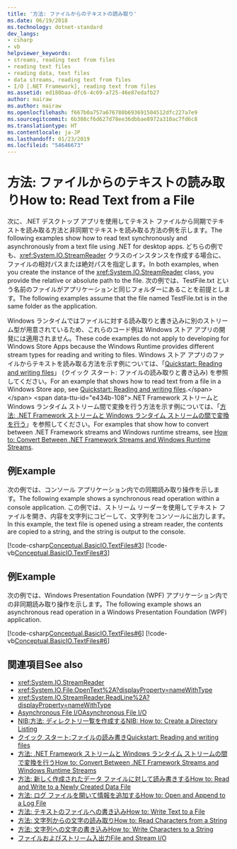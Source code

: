 ```yaml
---
title: '方法: ファイルからのテキストの読み取り'
ms.date: 06/19/2018
ms.technology: dotnet-standard
dev_langs:
- csharp
- vb
helpviewer_keywords:
- streams, reading text from files
- reading text files
- reading data, text files
- data streams, reading text from files
- I/O [.NET Framework], reading text from files
ms.assetid: ed180baa-dfc6-4c69-a725-46e87edafb27
author: mairaw
ms.author: mairaw
ms.openlocfilehash: f667b0a757a676788b693691504512dfc227a7e9
ms.sourcegitcommit: 6b308cf6d627d78ee36dbbae8972a310ac7fd6c8
ms.translationtype: HT
ms.contentlocale: ja-JP
ms.lasthandoff: 01/23/2019
ms.locfileid: "54646673"
---
```

# <a name="how-to-read-text-from-a-file"></a><span data-ttu-id="e434b-102">方法: ファイルからのテキストの読み取り</span><span class="sxs-lookup"><span data-stu-id="e434b-102">How to: Read Text from a File</span></span>
<span data-ttu-id="e434b-103">次に、.NET デスクトップ アプリを使用してテキスト ファイルから同期でテキストを読み取る方法と非同期でテキストを読み取る方法の例を示します。</span><span class="sxs-lookup"><span data-stu-id="e434b-103">The following examples show how to read text synchronously and asynchronously from a text file using .NET for desktop apps.</span></span> <span data-ttu-id="e434b-104">どちらの例でも、<xref:System.IO.StreamReader> クラスのインスタンスを作成する場合に、ファイルの相対パスまたは絶対パスを指定します。</span><span class="sxs-lookup"><span data-stu-id="e434b-104">In both examples, when you create the instance of the <xref:System.IO.StreamReader> class, you provide the relative or absolute path to the file.</span></span> <span data-ttu-id="e434b-105">次の例では、TestFile.txt という名前のファイルがアプリケーションと同じフォルダーにあることを前提とします。</span><span class="sxs-lookup"><span data-stu-id="e434b-105">The following examples assume that the file named TestFile.txt is in the same folder as the application.</span></span>  
  
 <span data-ttu-id="e434b-106">Windows ランタイムではファイルに対する読み取りと書き込みに別のストリーム型が用意されているため、これらのコード例は Windows ストア アプリの開発には適用されません。</span><span class="sxs-lookup"><span data-stu-id="e434b-106">These code examples do not apply to developing for Windows Store Apps because the Windows Runtime provides different stream types for reading and writing to files.</span></span> <span data-ttu-id="e434b-107">Windows ストア アプリのファイルからテキストを読み取る方法を示す例については、「[Quickstart: Reading and writing files](https://docs.microsoft.com/previous-versions/windows/apps/hh758325(v=win.10))」 (クイック スタート: ファイルの読み取りと書き込み) を参照してください。</span><span class="sxs-lookup"><span data-stu-id="e434b-107">For an example that shows how to read text from a file in a Windows Store app, see [Quickstart: Reading and writing files](https://docs.microsoft.com/previous-versions/windows/apps/hh758325(v=win.10)).</span></span> <span data-ttu-id="e434b-108">.NET Framework ストリームと Windows ランタイム ストリーム間で変換を行う方法を示す例については、「[方法: .NET Framework ストリームと Windows ランタイム ストリームの間で変換を行う](../../../docs/standard/io/how-to-convert-between-dotnet-streams-and-winrt-streams.md)」を参照してください。</span><span class="sxs-lookup"><span data-stu-id="e434b-108">For examples that show how to convert between .NET Framework streams and Windows runtime streams, see [How to: Convert Between .NET Framework Streams and Windows Runtime Streams](../../../docs/standard/io/how-to-convert-between-dotnet-streams-and-winrt-streams.md).</span></span>  
  
## <a name="example"></a><span data-ttu-id="e434b-109">例</span><span class="sxs-lookup"><span data-stu-id="e434b-109">Example</span></span>  
 <span data-ttu-id="e434b-110">次の例では、コンソール アプリケーション内での同期読み取り操作を示します。</span><span class="sxs-lookup"><span data-stu-id="e434b-110">The following example shows a synchronous read operation within a console application.</span></span> <span data-ttu-id="e434b-111">この例では、ストリーム リーダーを使用してテキスト ファイルを開き、内容を文字列にコピーして、文字列をコンソールに出力します。</span><span class="sxs-lookup"><span data-stu-id="e434b-111">In this example, the text file is opened using a stream reader, the contents are copied to a string, and the string is output to the console.</span></span>  
  
 [!code-csharp[Conceptual.BasicIO.TextFiles#3](../../../samples/snippets/csharp/VS_Snippets_CLR/conceptual.basicio.textfiles/cs/source3.cs#3)]
 [!code-vb[Conceptual.BasicIO.TextFiles#3](../../../samples/snippets/visualbasic/VS_Snippets_CLR/conceptual.basicio.textfiles/vb/source3.vb#3)]  
  
## <a name="example"></a><span data-ttu-id="e434b-112">例</span><span class="sxs-lookup"><span data-stu-id="e434b-112">Example</span></span>  
 <span data-ttu-id="e434b-113">次の例では、Windows Presentation Foundation (WPF) アプリケーション内での非同期読み取り操作を示します。</span><span class="sxs-lookup"><span data-stu-id="e434b-113">The following example shows an asynchronous read operation in a Windows Presentation Foundation (WPF) application.</span></span>  
  
 [!code-csharp[Conceptual.BasicIO.TextFiles#6](../../../samples/snippets/csharp/VS_Snippets_CLR/conceptual.basicio.textfiles/cs/source6.cs#6)]
 [!code-vb[Conceptual.BasicIO.TextFiles#6](../../../samples/snippets/visualbasic/VS_Snippets_CLR/conceptual.basicio.textfiles/vb/source6.vb#6)]  
  
## <a name="see-also"></a><span data-ttu-id="e434b-114">関連項目</span><span class="sxs-lookup"><span data-stu-id="e434b-114">See also</span></span>

- <xref:System.IO.StreamReader>
- <xref:System.IO.File.OpenText%2A?displayProperty=nameWithType>
- <xref:System.IO.StreamReader.ReadLine%2A?displayProperty=nameWithType>
- [<span data-ttu-id="e434b-115">Asynchronous File I/O</span><span class="sxs-lookup"><span data-stu-id="e434b-115">Asynchronous File I/O</span></span>](../../../docs/standard/io/asynchronous-file-i-o.md)
- [<span data-ttu-id="e434b-116">NIB:方法: ディレクトリ一覧を作成する</span><span class="sxs-lookup"><span data-stu-id="e434b-116">NIB: How to: Create a Directory Listing</span></span>](https://msdn.microsoft.com/library/4d2772b1-b991-4532-a8a6-6ef733277e69)
- [<span data-ttu-id="e434b-117">クイック スタート:ファイルの読み書き</span><span class="sxs-lookup"><span data-stu-id="e434b-117">Quickstart: Reading and writing files</span></span>](https://docs.microsoft.com/previous-versions/windows/apps/hh758325%28v=win.10%29)
- [<span data-ttu-id="e434b-118">方法: .NET Framework ストリームと Windows ランタイム ストリームの間で変換を行う</span><span class="sxs-lookup"><span data-stu-id="e434b-118">How to: Convert Between .NET Framework Streams and Windows Runtime Streams</span></span>](../../../docs/standard/io/how-to-convert-between-dotnet-streams-and-winrt-streams.md)
- [<span data-ttu-id="e434b-119">方法: 新しく作成されたデータ ファイルに対して読み書きする</span><span class="sxs-lookup"><span data-stu-id="e434b-119">How to: Read and Write to a Newly Created Data File</span></span>](../../../docs/standard/io/how-to-read-and-write-to-a-newly-created-data-file.md)
- [<span data-ttu-id="e434b-120">方法: ログ ファイルを開いて情報を追加する</span><span class="sxs-lookup"><span data-stu-id="e434b-120">How to: Open and Append to a Log File</span></span>](../../../docs/standard/io/how-to-open-and-append-to-a-log-file.md)
- [<span data-ttu-id="e434b-121">方法: テキストのファイルへの書き込み</span><span class="sxs-lookup"><span data-stu-id="e434b-121">How to: Write Text to a File</span></span>](../../../docs/standard/io/how-to-write-text-to-a-file.md)
- [<span data-ttu-id="e434b-122">方法: 文字列からの文字の読み取り</span><span class="sxs-lookup"><span data-stu-id="e434b-122">How to: Read Characters from a String</span></span>](../../../docs/standard/io/how-to-read-characters-from-a-string.md)
- [<span data-ttu-id="e434b-123">方法: 文字列への文字の書き込み</span><span class="sxs-lookup"><span data-stu-id="e434b-123">How to: Write Characters to a String</span></span>](../../../docs/standard/io/how-to-write-characters-to-a-string.md)
- [<span data-ttu-id="e434b-124">ファイルおよびストリーム入出力</span><span class="sxs-lookup"><span data-stu-id="e434b-124">File and Stream I/O</span></span>](../../../docs/standard/io/index.md)
